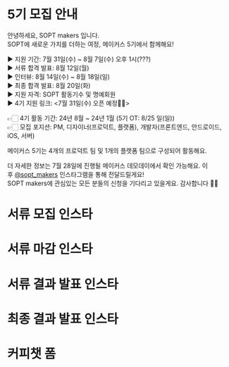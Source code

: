 # 5기 모집 안내
안녕하세요, SOPT makers 입니다.  
SOPT에 새로운 가치를 더하는 여정, 메이커스 5기에서 함께해요!  
  
▶️ 지원 기간: 7월 31일(수) ~ 8월 7일(수) 오후 1시(???)  
▶️ 서류 합격 발표: 8월 12일(월)  
▶️ 인터뷰: 8월 14일(수) ~ 8월 18일(일)  
▶️ 최종 합격 발표: 8월 20일(화)  
▶️ 지원 자격: SOPT 활동기수 및 명예회원  
▶️ 4기 지원 링크: <7월 31일(수) 오픈 예정🙋🏻>  
  
👉🏻 4기 활동 기간: 24년 8월 ~ 24년 1월 (5기 OT: 8/25 일(일))  
👉🏻 모집 포지션: PM, 디자이너(프로덕트, 플랫폼), 개발자(프론트엔드, 안드로이드, iOS, 서버)  
  
메이커스 5기는 4개의 프로덕트 팀 및 1개의 플랫폼 팀으로 구성되어 활동해요. 
  
더 자세한 정보는 7월 28일에 진행될 메이커스 데모데이에서 확인 가능해요. 
이후 [@sopt_makers](https://www.instagram.com/sopt_makers/) 인스타그램을 통해 전달드릴게요!  
SOPT makers에 관심있는 모든 분들의 신청을 기다리고 있을게요. 감사합니다 🙌🏻
# 서류 모집 인스타

# 서류 마감 인스타

# 서류 결과 발표 인스타

# 최종 결과 발표 인스타

# 커피챗 폼